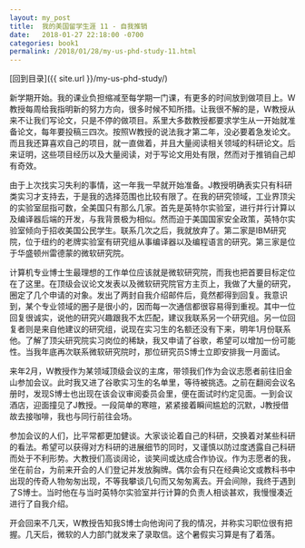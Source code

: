 ```yaml
---
layout: my_post
title:  我的美国留学生涯 11 - 自我推销
date:   2018-01-27 22:18:00 -0700
categories: book1
permalink: /2018/01/28/my-us-phd-study-11.html
---
```


[回到目录]({{ site.url }}/my-us-phd-study/)

新学期开始。我的课业负担缩减至每学期一门课，有更多的时间放到做项目上。W教授每周给我指明新的努力方向，很多时候不知所措。让我很不解的是，W教授从来不让我们写论文，只是不停的做项目。系里大多数教授都要求学生从一开始就准备论文，每年要投稿三四次。按照W教授的说法我才第二年，没必要着急发论文。而且我还算喜欢自己的项目，就一直做着，并且大量阅读相关领域的科研论文。后来证明，这些项目经历以及大量阅读，对于写论文用处有限，然而对于推销自己却有奇效。

由于上次找实习失利的事情，这一年我一早就开始准备。J教授明确表实只有科研类实习才支持去，于是我的选择范围也比较有限了。在我的研究领域，工业界顶尖的实验室屈指可数，全美国只有那么几家。首先是英特尔实验室，进行并行计算以及编译器后端的开发，与我背景极为相似。然而迫于美国国家安全政策，英特尔实验室倾向于招收美国公民学生。联系几次之后，我就放弃了。第二家是IBM研究院，位于纽约的老牌实验室有研究组从事编译器以及编程语言的研究。第三家是位于华盛顿州雷德蒙的微软研究院。

计算机专业博士生最理想的工作单位应该就是微软研究院，而我也把首要目标定位在了这里。在顶级会议论文发表以及微软研究院官方主页上，我做了大量的研究，圈定了几个申请的对象。发出了两封自我介绍邮件后，竟然都得到回复。我意识到，某个专业领域的圈子是很小的，因而每一次通信都很容易得到重视。其中一位回复很诚实，说他的研究兴趣跟我不太匹配，建议我联系另一个研究组。另一位回复者则是来自他建议的研究组，说现在实习生的名额还没有下来，明年1月份联系他。了解了顶尖研究院实习岗位的稀缺，我又申请了谷歌，希望可以增加一份可能性。当我年底再次联系微软研究院时，那位研究员S博士立即安排我一月面试。

来年2月，W教授作为某领域顶级会议的主席，带领我们作为会议志愿者前往旧金山参加会议。此时我又进了谷歌实习生的名单里，等待被挑选。之前在翻阅会议名册时，发现S博士也出现在该会议审阅委员会里，便在面试时约定见面。一到会议酒店，迎面撞见了J教授。一段简单的寒暄，紧紧接着瞬间尴尬的沉默，J教授借故去接咖啡，我也与同行前往会场。

参加会议的人们，比平常都更加健谈。大家谈论着自己的科研，交换着对某些科研的看法。希望可以获得对方科研的进展细节的同时，又谨慎以防过度透露自己科研而处于不利形势。大教授们高谈阔论，谈笑间或达成合作协议。作为志愿者的我，坐在前台，为前来开会的人们登记并发放胸牌。偶尔会有只在经典论文或教科书中出现的传奇人物匆匆出现，不等我攀谈几句而又匆匆离去。开会间隙，我终于遇到了S博士。当时他在与当时英特尔实验室并行计算的负责人相谈甚欢，我慢慢凑近进行了自我介绍。

开会回来不几天，W教授告知我S博士向他询问了我的情况，并称实习职位很有把握。几天后，微软的人力部门就发来了录取信。这个暑假实习算是有了着落。
